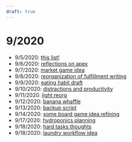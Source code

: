 ```yaml
---
draft: true
---
```


# 9/2020

 - 9/5/2020: [this list!](https://github.com/kovasap/website/new/master/content/docs/daily_creation.md)
 - 9/6/2020: [reflections on apex](https://github.com/kovasap/website/commit/a69cb32d82dc21d0282234ac27280dc2b96175b6)
 - 9/7/2020: [market game idea](https://github.com/kovasap/website/commit/32148994f90c9f15c4ad656336204ee0a1344fd4)
 - 9/8/2020: [reorganization of fulfillment writing](https://github.com/kovasap/website/commit/c448efbb62df1b4a258f13d4f96962ad8e6eb422)
 - 9/9/2020: [eating habit draft](https://github.com/kovasap/website/commit/9ef992668b7dec476fa86d16a3da971834c7dc63)
 - 9/10/2020: [distractions and productivity](https://github.com/kovasap/website/commit/576786317d35590c85e6a084dc575bee94caa102)
 - 9/11/2020: [light reorg](https://github.com/kovasap/website/commit/b56616586e73197cd869aa7d5d25cf0355cc2257)
 - 9/12/2020: [banana whaffle](https://github.com/kovasap/daily_pixels/commit/ad9eb39504283cdcc48e39044c01a5c9e317c1dc)
 - 9/13/2020: [backup script](https://github.com/kovasap/dotfiles)
 - 9/14/2020: [some board game idea refining](https://github.com/kovasap/website)
 - 9/17/2020: [hydroponics planning](https://github.com/kovasap/website)
 - 9/18/2020: [hard tasks thoughts](https://github.com/kovasap/website)
 - 9/18/2020: [laundry workflow idea](https://docs.google.com/document/d/1_JOTVqB6sC3O8zS_7LejfaCAoDJHkzVw7D-wCyv-bKA/edit#heading=h.71pewmorv6qb)
